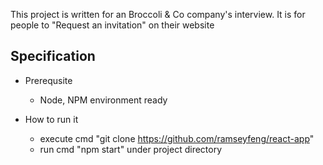 This project is written for an Broccoli & Co company's interview.
It is for people to "Request an invitation" on their website

## Specification

- Prerequsite
  - Node, NPM environment ready
  
- How to run it
  - execute cmd "git clone https://github.com/ramseyfeng/react-app"
  - run cmd "npm start" under project directory
